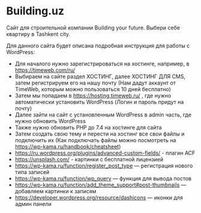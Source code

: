 # Building.uz
Сайт для строительной компании Building your future. Выбери себе квартиру в Tashkent city.

Для данного сайта будет описана подробная инструкция для работы с WordPress:
+ Для началого нужно зарегистрироваться на хостинге, например, в https://timeweb.com/ru/
+ Выбираем на сайте раздел ХОСТИНГ, далее ХОСТИНГ ДЛЯ CMS, затем регистрируем его на нашу почту
(Нам дадут аккаунт от TimeWeb, которым можно пользоваться 10 дней бесплатно)
+ Затем мы попадаем в https://hosting.timeweb.ru/ , где нужно автоматически установить WordPress
(Логин и пароль придут на почту)
+ Далее зайти на сайт с установленным WordPress в admin часть, где нужно обновить WordPress
+ Также нужно обновить PHP до 7.4 на хостинге для сайта
+ Затем создать свою тему и перести на хостинг все свои файлы и подключить их
(Как подключать файлы можно посмотреть на https://wp-kama.ru/handbook/cheatsheet)
+ https://ru.wordpress.org/plugins/advanced-custom-fields/ - плагин ACF
+ https://unsplash.com/ - картинки с бесплатной лицензией
+ https://wp-kama.ru/function/register_post_type — регистрация нового типа записей 
+ https://wp-kama.ru/function/wp_query — функция для вывода постов
+ https://wp-kama.ru/function/add_theme_support#post-thumbnails — добавляем картинки к записям 
+ https://developer.wordpress.org/resource/dashicons — иконки для админ панели
